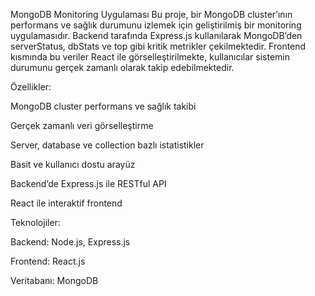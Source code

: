 MongoDB Monitoring Uygulaması
Bu proje, bir MongoDB cluster’ının performans ve sağlık durumunu izlemek için geliştirilmiş bir monitoring uygulamasıdır. Backend tarafında Express.js kullanılarak MongoDB’den serverStatus, dbStats ve top gibi kritik metrikler çekilmektedir. Frontend kısmında bu veriler React ile görselleştirilmekte, kullanıcılar sistemin durumunu gerçek zamanlı olarak takip edebilmektedir.

Özellikler:

MongoDB cluster performans ve sağlık takibi

Gerçek zamanlı veri görselleştirme

Server, database ve collection bazlı istatistikler

Basit ve kullanıcı dostu arayüz

Backend’de Express.js ile RESTful API

React ile interaktif frontend

Teknolojiler:

Backend: Node.js, Express.js

Frontend: React.js

Veritabanı: MongoDB
